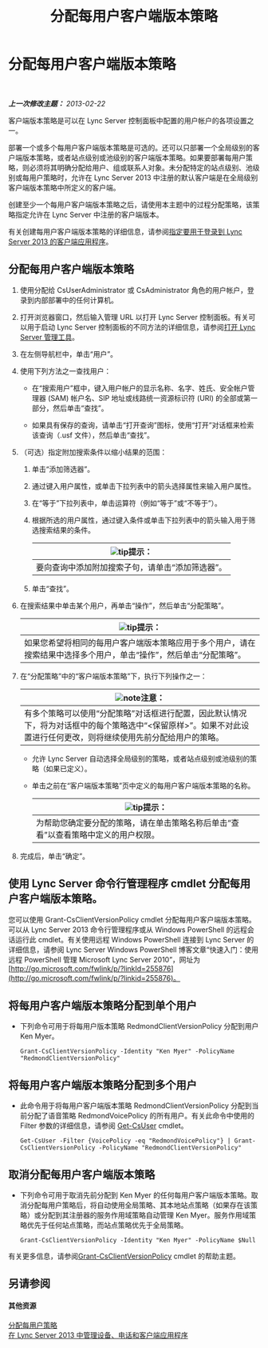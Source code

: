 ﻿---
title: 分配每用户客户端版本策略
TOCTitle: 分配每用户客户端版本策略
ms:assetid: f7e8ba2f-62dc-4e7d-8b63-682986f10240
ms:mtpsurl: https://technet.microsoft.com/zh-cn/library/Gg182607(v=OCS.15)
ms:contentKeyID: 49314786
ms.date: 05/19/2016
mtps_version: v=OCS.15
ms.translationtype: HT
---

# 分配每用户客户端版本策略

 

_**上一次修改主题：** 2013-02-22_

客户端版本策略是可以在 Lync Server 控制面板中配置的用户帐户的各项设置之一。

部署一个或多个每用户客户端版本策略是可选的。还可以只部署一个全局级别的客户端版本策略，或者站点级别或池级别的客户端版本策略。如果要部署每用户策略，则必须将其明确分配给用户、组或联系人对象。未分配特定的站点级别、池级别或每用户策略时，允许在 Lync Server 2013 中注册的默认客户端是在全局级别客户端版本策略中所定义的客户端。

创建至少一个每用户客户端版本策略之后，请使用本主题中的过程分配策略，该策略指定允许在 Lync Server 中注册的客户端版本。

有关创建每用户客户端版本策略的详细信息，请参阅[指定要用于登录到 Lync Server 2013 的客户端应用程序](lync-server-2013-specifying-the-client-applications-that-can-be-used-to-log-on-to-lync-server-2013.md)。

## 分配每用户客户端版本策略

1.  使用分配给 CsUserAdministrator 或 CsAdministrator 角色的用户帐户，登录到内部部署中的任何计算机。

2.  打开浏览器窗口，然后输入管理 URL 以打开 Lync Server 控制面板。有关可以用于启动 Lync Server 控制面板的不同方法的详细信息，请参阅[打开 Lync Server 管理工具](lync-server-2013-open-lync-server-administrative-tools.md)。

3.  在左侧导航栏中，单击“用户”。

4.  使用下列方法之一查找用户：
    
      - 在“搜索用户”框中，键入用户帐户的显示名称、名字、姓氏、安全帐户管理器 (SAM) 帐户名、SIP 地址或线路统一资源标识符 (URI) 的全部或第一部分，然后单击“查找”。
    
      - 如果具有保存的查询，请单击“打开查询”图标，使用“打开”对话框来检索该查询（.usf 文件），然后单击“查找”。

5.  （可选）指定附加搜索条件以缩小结果的范围：
    
    1.  单击“添加筛选器”。
    
    2.  通过键入用户属性，或单击下拉列表中的箭头选择属性来输入用户属性。
    
    3.  在“等于”下拉列表中，单击运算符（例如“等于”或“不等于”）。
    
    4.  根据所选的用户属性，通过键入条件或单击下拉列表中的箭头输入用于筛选搜索结果的条件。
        
        <table>
        <thead>
        <tr class="header">
        <th><img src="images/Gg398094.tip(OCS.15).gif" title="tip" alt="tip" />提示：</th>
        </tr>
        </thead>
        <tbody>
        <tr class="odd">
        <td>要向查询中添加附加搜索子句，请单击“添加筛选器”。</td>
        </tr>
        </tbody>
        </table>
    
    5.  单击“查找”。

6.  在搜索结果中单击某个用户，再单击“操作”，然后单击“分配策略”。
    
    <table>
    <thead>
    <tr class="header">
    <th><img src="images/Gg398094.tip(OCS.15).gif" title="tip" alt="tip" />提示：</th>
    </tr>
    </thead>
    <tbody>
    <tr class="odd">
    <td>如果您希望将相同的每用户客户端版本策略应用于多个用户，请在搜索结果中选择多个用户，单击“操作”，然后单击“分配策略”。</td>
    </tr>
    </tbody>
    </table>


7.  在“分配策略”中的“客户端版本策略”下，执行下列操作之一：
    
    <table>
    <thead>
    <tr class="header">
    <th><img src="images/Dn783119.note(OCS.15).gif" title="note" alt="note" />注意：</th>
    </tr>
    </thead>
    <tbody>
    <tr class="odd">
    <td>有多个策略可以使用“分配策略”对话框进行配置，因此默认情况下，将为对话框中的每个策略选中“&lt;保留原样&gt;”。如果不对此设置进行任何更改，则将继续使用先前分配给用户的策略。</td>
    </tr>
    </tbody>
    </table>
    
      - 允许 Lync Server 自动选择全局级别的策略，或者站点级别或池级别的策略（如果已定义）。
    
      - 单击之前在“客户端版本策略”页中定义的每用户客户端版本策略的名称。
        
        <table>
        <thead>
        <tr class="header">
        <th><img src="images/Gg398094.tip(OCS.15).gif" title="tip" alt="tip" />提示：</th>
        </tr>
        </thead>
        <tbody>
        <tr class="odd">
        <td>为帮助您确定要分配的策略，请在单击策略名称后单击“查看”以查看策略中定义的用户权限。</td>
        </tr>
        </tbody>
        </table>


8.  完成后，单击“确定”。

## 使用 Lync Server 命令行管理程序 cmdlet 分配每用户客户端版本策略。

您可以使用 Grant-CsClientVersionPolicy cmdlet 分配每用户客户端版本策略。可以从 Lync Server 2013 命令行管理程序或从 Windows PowerShell 的远程会话运行此 cmdlet。有关使用远程 Windows PowerShell 连接到 Lync Server 的详细信息，请参阅 Lync Server Windows PowerShell 博客文章“快速入门：使用远程 PowerShell 管理 Microsoft Lync Server 2010”，网址为 [http://go.microsoft.com/fwlink/p/?linkId=255876](http://go.microsoft.com/fwlink/p/?linkid=255876)。

## 将每用户客户端版本策略分配到单个用户

  - 下列命令可用于将每用户版本策略 RedmondClientVersionPolicy 分配到用户 Ken Myer。
    
        Grant-CsClientVersionPolicy -Identity "Ken Myer" -PolicyName "RedmondClientVersionPolicy"

## 将每用户客户端版本策略分配到多个用户

  - 此命令用于将每用户客户端版本策略 RedmondClientVersionPolicy 分配到当前分配了语音策略 RedmondVoicePolicy 的所有用户。有关此命令中使用的 Filter 参数的详细信息，请参阅 [Get-CsUser](https://docs.microsoft.com/en-us/powershell/module/skype/Get-CsUser) cmdlet。
    
        Get-CsUser -Filter {VoicePolicy -eq "RedmondVoicePolicy"} | Grant-CsClientVersionPolicy -PolicyName "RedmondClientVersionPolicy"

## 取消分配每用户客户端版本策略

  - 下列命令可用于取消先前分配到 Ken Myer 的任何每用户客户端版本策略。取消分配每用户策略后，将自动使用全局策略、其本地站点策略（如果存在该策略）或分配到其注册器的服务作用域策略自动管理 Ken Myer。服务作用域策略优先于任何站点策略，而站点策略优先于全局策略。
    
        Grant-CsClientVersionPolicy -Identity "Ken Myer" -PolicyName $Null

有关更多信息，请参阅[Grant-CsClientVersionPolicy](grant-csclientversionpolicy.md) cmdlet 的帮助主题。

## 另请参阅

#### 其他资源

[分配每用户策略](lync-server-2013-assigning-per-user-policies.md)  
[在 Lync Server 2013 中管理设备、电话和客户端应用程序](lync-server-2013-managing-devices-phones-and-client-applications.md)

